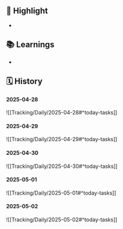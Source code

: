 ## 🌟 Highlight
- 
## 📚 Learnings
- 
## 🗓️ History
#### 2025-04-28
![[Tracking/Daily/2025-04-28#^today-tasks]]
#### 2025-04-29
![[Tracking/Daily/2025-04-29#^today-tasks]]
#### 2025-04-30
![[Tracking/Daily/2025-04-30#^today-tasks]]
#### 2025-05-01
![[Tracking/Daily/2025-05-01#^today-tasks]]
#### 2025-05-02
![[Tracking/Daily/2025-05-02#^today-tasks]]
